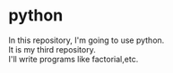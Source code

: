 # python
In this repository, I'm going to use python.
<br>
It is my third repository.
<br>
I'll write programs like factorial,etc.
